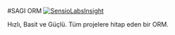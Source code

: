 #SAGI ORM
[![SensioLabsInsight](https://insight.sensiolabs.com/projects/df23d1d3-88fa-4f14-bdcd-3378f9d4f22e/mini.png)](https://insight.sensiolabs.com/projects/df23d1d3-88fa-4f14-bdcd-3378f9d4f22e)

Hızlı, Basit ve Güçlü. Tüm projelere hitap eden bir ORM.


